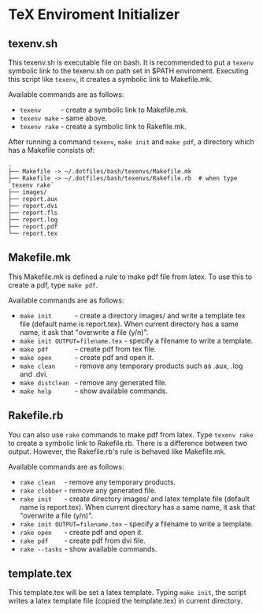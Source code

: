 TeX Enviroment Initializer
===========================

texenv.sh
-----------

This texenv.sh is executable file on bash.
It is recommended to put a `texenv` symbolic link to the texenv.sh on path set in $PATH enviroment.
Executing this script like `texenv`, it creates a symbolic link to Makefile.mk.

Available commands are as follows:

- `texenv     ` - create a symbolic link to Makefile.mk.
- `texenv make` - same above.
- `texenv rake` - create a symbolic link to Rakefile.mk.

After running a command `texenv`, `make init` and `make pdf`, a directory which has a Makefile consists of:

    .
    ├── Makefile -> ~/.dotfiles/bash/texenvs/Makefile.mk
    ├── Rakefile -> ~/.dotfiles/bash/texenvs/Rakefile.rb  # when type `texenv rake`
    ├── images/
    ├── report.aux
    ├── report.dvi
    ├── report.fls
    ├── report.log
    ├── report.pdf
    └── report.tex

Makefile.mk
------------

This Makefile.mk is defined a rule to make pdf file from latex.
To use this to create a pdf, type `make pdf`.

Available commands are as follows:

- `make init      ` - create a directory images/ and write a template tex file (default name is report.tex).
    When current directory has a same name, it ask that "overwrite a file (y/n)".
- `make init OUTPUT=filename.tex` - specify a filename to write a template.
- `make pdf       ` - create pdf from tex file.
- `make open      ` - create pdf and open it.
- `make clean     ` - remove any temporary products such as .aux, .log and .dvi.
- `make distclean ` - remove any generated file.
- `make help      ` - show available commands.

Rakefile.rb
------------

You can also use `rake` commands to make pdf from latex.
Type `texenv rake` to create a symbolic link to Rakefile.rb.
There is a difference between two output.
However, the Rakefile.rb's rule is behaved like Makefile.mk.

Available commands are as follows:

- `rake clean  `  - remove any temporary products.
- `rake clobber`  - remove any generated file.
- `rake init   `  - create directory images/ and latex template file (default name is report.tex). 
    When current directory has a same name, it ask that "overwrite a file (y/n)".
- `rake init OUTPUT=filename.tex` - specify a filename to write a template.
- `rake open   `  - create pdf and open it.
- `rake pdf    `  - create pdf from dvi file.
- `rake --tasks`  - show available commands.

template.tex
------------

This template.tex will be set a latex template.
Typing `make init`, the script writes a latex template file (copied the template.tex) in current directory.



